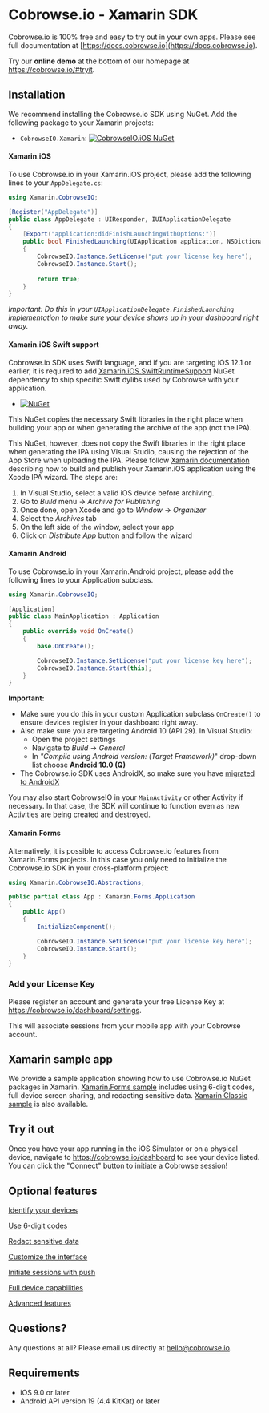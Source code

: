 # Cobrowse.io - Xamarin SDK

Cobrowse.io is 100% free and easy to try out in your own apps. Please see full documentation at [https://docs.cobrowse.io](https://docs.cobrowse.io).

Try our **online demo** at the bottom of our homepage at <https://cobrowse.io/#tryit>.

## Installation

We recommend installing the Cobrowse.io SDK using NuGet. Add the following package to your Xamarin projects:

- `CobrowseIO.Xamarin`: [![CobrowseIO.iOS NuGet](https://img.shields.io/nuget/v/CobrowseIO.Xamarin.svg?label=CobrowseIO.Xamarin)](https://www.nuget.org/packages/CobrowseIO.Xamarin/)

#### Xamarin.iOS

To use Cobrowse.io in your Xamarin.iOS project, please add the following lines to your `AppDelegate.cs`:

```cs
using Xamarin.CobrowseIO;

[Register("AppDelegate")]
public class AppDelegate : UIResponder, IUIApplicationDelegate
{
    [Export("application:didFinishLaunchingWithOptions:")]
    public bool FinishedLaunching(UIApplication application, NSDictionary launchOptions)
    {
        CobrowseIO.Instance.SetLicense("put your license key here");
        CobrowseIO.Instance.Start();
        
        return true;
    }
}
```

*Important: Do this in your `UIApplicationDelegate.FinishedLaunching` implementation to make sure your device shows up in your dashboard right away.*

#### Xamarin.iOS Swift support

Cobrowse.io SDK uses Swift language, and if you are targeting iOS 12.1 or earlier, it is required to add [Xamarin.iOS.SwiftRuntimeSupport](https://www.nuget.org/packages/Xamarin.iOS.SwiftRuntimeSupport/) NuGet dependency to ship specific Swift dylibs used by Cobrowse with your application. 

* [![NuGet](https://img.shields.io/nuget/v/Xamarin.iOS.SwiftRuntimeSupport.svg?label=Xamarin.iOS.SwiftRuntimeSupport)](https://www.nuget.org/packages/Xamarin.iOS.SwiftRuntimeSupport/)

This NuGet copies the necessary Swift libraries in the right place when building your app or when generating the archive of the app (not the IPA).

This NuGet, however, does not copy the Swift libraries in the right place when generating the IPA using Visual Studio, causing the rejection of the App Store when uploading the IPA. Please follow [Xamarin documentation](https://github.com/xamarin/XamarinComponents/blob/master/iOS/SwiftRuntimeSupport/readme.txt) describing how to build and publish your Xamarin.iOS application using the Xcode IPA wizard. The steps are:

1. In Visual Studio, select a valid iOS device before archiving.
2. Go to *Build* menu → *Archive for Publishing*
3. Once done, open Xcode and go to *Window* → *Organizer*
4. Select the *Archives* tab
5. On the left side of the window, select your app
6. Click on *Distribute App* button and follow the wizard

#### Xamarin.Android

To use Cobrowse.io in your Xamarin.Android project, please add the following lines to your Application subclass.

```cs
using Xamarin.CobrowseIO;

[Application]
public class MainApplication : Application
{
    public override void OnCreate()
    {
        base.OnCreate();

        CobrowseIO.Instance.SetLicense("put your license key here");
        CobrowseIO.Instance.Start(this);
    }
}
```

**Important:** 

- Make sure you do this in your custom Application subclass `OnCreate()` to ensure devices register in your dashboard right away.
- Also make sure you are targeting Android 10 (API 29). In Visual Studio:
    - Open the project settings
    - Navigate to *Build* → *General*
    - In *"Compile using Android version: (Target Framework)*" drop-down list choose **Android 10.0 (Q)**
- The Cobrowse.io SDK uses AndroidX, so make sure you have [migrated to AndroidX](https://docs.microsoft.com/en-us/xamarin/android/platform/androidx#migration-tooling)

You may also start CobrowseIO in your `MainActivity` or other Activity if necessary. In that case, the SDK will continue to function even as new Activities are being created and destroyed.

#### Xamarin.Forms

Alternatively, it is possible to access Cobrowse.io features from Xamarin.Forms projects. In this case you only need to initialize the Cobrowse.io SDK in your cross-platform project:

```cs
using Xamarin.CobrowseIO.Abstractions;

public partial class App : Xamarin.Forms.Application
{
    public App()
    {
        InitializeComponent();

        CobrowseIO.Instance.SetLicense("put your license key here");
        CobrowseIO.Instance.Start();
    }
}
```

### Add your License Key

Please register an account and generate your free License Key at <https://cobrowse.io/dashboard/settings>.

This will associate sessions from your mobile app with your Cobrowse account.

## Xamarin sample app

We provide a sample application showing how to use Cobrowse.io NuGet packages in Xamarin. [Xamarin.Forms sample](https://github.com/cobrowseio/cobrowse-sdk-xamarin/tree/master/SampleForms) includes using 6-digit codes, full device screen sharing, and redacting sensitive data. [Xamarin Classic sample](https://github.com/cobrowseio/cobrowse-sdk-xamarin/tree/master/Sample) is also available.

## Try it out

Once you have your app running in the iOS Simulator or on a physical device, navigate to <https://cobrowse.io/dashboard> to see your device listed. You can click the "Connect" button to initiate a Cobrowse session!

## Optional features

[Identify your devices](https://docs.cobrowse.io/sdk-features/identify-your-devices)

[Use 6-digit codes](https://docs.cobrowse.io/sdk-features/6-digit-codes)

[Redact sensitive data](https://docs.cobrowse.io/sdk-features/redact-sensitive-data)

[Customize the interface](https://docs.cobrowse.io/sdk-features/customize-the-interface)

[Initiate sessions with push](https://docs.cobrowse.io/sdk-features/initiate-sessions-with-push)

[Full device capabilities](https://docs.cobrowse.io/sdk-features/full-device-capabilities)

[Advanced features](https://docs.cobrowse.io/sdk-features/advanced-features)

## Questions?
Any questions at all? Please email us directly at [hello@cobrowse.io](mailto:hello@cobrowse.io).

## Requirements

* iOS 9.0 or later
* Android API version 19 (4.4 KitKat) or later
